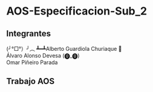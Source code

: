 <h1>AOS-Especificacion-Sub_2</h1>

<h2>Integrantes</h2>
<p>(╯°□°）╯︵ ┻━┻Alberto Guardiola Churiaque 🧩<br>Álvaro Alonso Devesa (⓿_⓿)<br>Omar Piñeiro Parada</p>

<h2>Trabajo AOS</h2>
